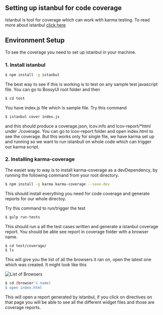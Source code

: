 ## Setting up istanbul for code coverage

Istanbul is tool for coverage which can work with karma testing. To read more about istanbul [click here](https://www.npmjs.com/package/istanbul)


## Environment Setup

To see the coverage you need to set up istanbul in your machine.

### 1. Install istanbul

```bash
$ npm install -g istanbul
```

The best way to see if this is working is to test on any sample test javascript file. You can go to BossyUI root folder and then

```bash
$ cd test
```

You have index.js file which is sample file. Try this command

```bash
$ istanbul cover index.js
```

and this should produce a coverage.json, lcov.info and lcov-report/*html under ./coverage. You can go to lcov-report folder and open index.html to see the coverage. But this works only for single file, we have karma set up and running so we want to run istanbull on whole code which can trigger our karma script.

### 2. Installing karma-coverage

The easiet way to way is to install karma-coverage as a devDependency, by running the following command from your root directory.

```bash
$ npm install -g karma karma-coverage --save-dev
```

This should install everything you need for code coverage and generate reports for our whole directoy.

Try this command to run/trigger the test

```bash
$ gulp run-tests
```

This should run a all the test cases written and generate a istanbul coverage report. You should be able see report in coverage folder with a browser name. 


```bash
$ cd test/coverage/
$ ls
```

This will give you the list of all the browsers it ran on, open the latest one which was created. It might look like this

![List of Browsers](https://github.com/priteshjagani/BossyUI/blob/master/screenshots/list_of_browsers.png "It shows the list of different browsers the test ran on")


```bash
$ cd (browser's name)
$ open index.html
```

This will open a report generated by istanbul, if you click on directives on that page you will be able to see all the different widget files and those are coverage reports.

